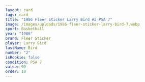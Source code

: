 ```yaml
---
layout: card
tags: card
title: "1986 Fleer Sticker Larry Bird #2 PSA 7"
image: /images/uploads/1986-fleer-sticker-larry-bird-7.webp
sport: Basketball
year: "1986"
brand: Fleer Sticker
player: Larry Bird
lastName: Bird
number: "2"
isRookie: false
condition: PSA 7
value: 90
order: 10
---
```

